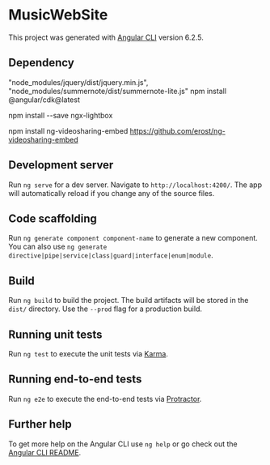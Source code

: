 # MusicWebSite

This project was generated with [Angular CLI](https://github.com/angular/angular-cli) version 6.2.5.
## Dependency

"node_modules/jquery/dist/jquery.min.js",
"node_modules/summernote/dist/summernote-lite.js"
npm install @angular/cdk@latest

npm install --save ngx-lightbox

npm install ng-videosharing-embed
https://github.com/erost/ng-videosharing-embed



## Development server

Run `ng serve` for a dev server. Navigate to `http://localhost:4200/`. The app will automatically reload if you change any of the source files.

## Code scaffolding

Run `ng generate component component-name` to generate a new component. You can also use `ng generate directive|pipe|service|class|guard|interface|enum|module`.

## Build

Run `ng build` to build the project. The build artifacts will be stored in the `dist/` directory. Use the `--prod` flag for a production build.

## Running unit tests

Run `ng test` to execute the unit tests via [Karma](https://karma-runner.github.io).

## Running end-to-end tests

Run `ng e2e` to execute the end-to-end tests via [Protractor](http://www.protractortest.org/).

## Further help

To get more help on the Angular CLI use `ng help` or go check out the [Angular CLI README](https://github.com/angular/angular-cli/blob/master/README.md).
